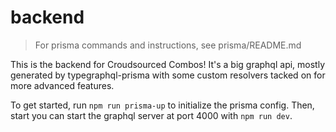 # backend

> For prisma commands and instructions, see prisma/README.md

This is the backend for Croudsourced Combos! It's a big graphql api, mostly generated by typegraphql-prisma with some custom resolvers tacked on for more advanced features. 

To get started, run `npm run prisma-up` to initialize the prisma config. Then, start  you can start the graphql server at port 4000 with `npm run dev`.